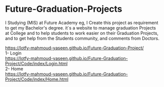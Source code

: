 # Future-Graduation-Projects
I Studying (MIS) at Future Academy eg, I Create this project as requirement to get my Bachelor's degree. it`s a website to manage graduation Projects at College and to help students to work easier on their Graduation Projects, and to get help from the Students community, and comments from Doctors.

https://lotfy-mahmoud-yaseen.github.io/Future-Graduation-Project/    <br>
1- Login <br>
https://lotfy-mahmoud-yaseen.github.io/Future-Graduation-Project/Code/index/Login.html <br>
2- Home <br>
https://lotfy-mahmoud-yaseen.github.io/Future-Graduation-Project/Code/index/Home.html <br>
